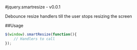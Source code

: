 #jquery.smartresize - v0.0.1

Debounce resize handlers till the user stops resizing the screen

##Usage
```Javascript
$(window).smartResize(function(){
    // Handlers to call
});
```
